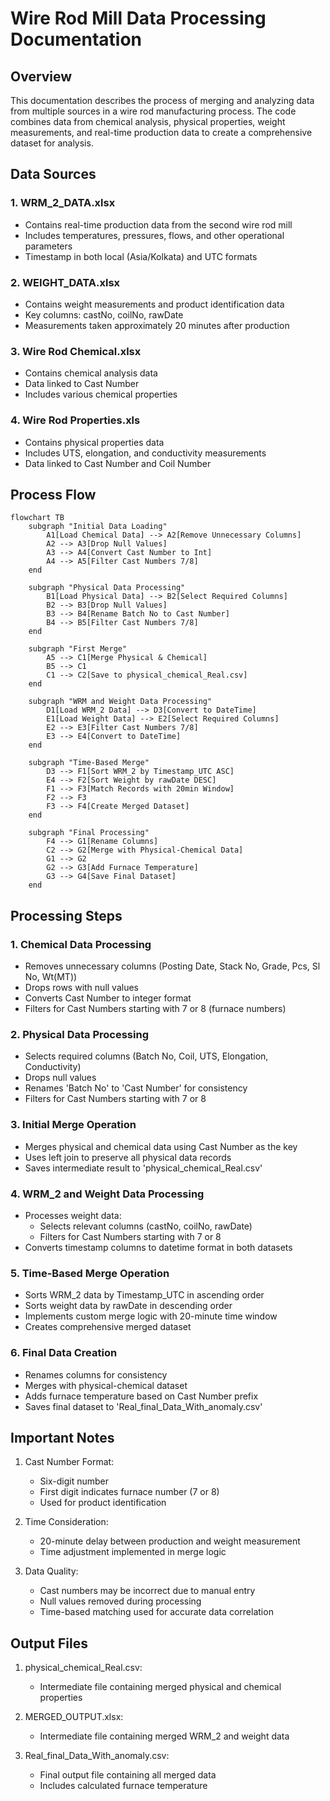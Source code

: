 # Wire Rod Mill Data Processing Documentation

## Overview
This documentation describes the process of merging and analyzing data from multiple sources in a wire rod manufacturing process. The code combines data from chemical analysis, physical properties, weight measurements, and real-time production data to create a comprehensive dataset for analysis.

## Data Sources

### 1. WRM_2_DATA.xlsx
- Contains real-time production data from the second wire rod mill
- Includes temperatures, pressures, flows, and other operational parameters
- Timestamp in both local (Asia/Kolkata) and UTC formats

### 2. WEIGHT_DATA.xlsx
- Contains weight measurements and product identification data
- Key columns: castNo, coilNo, rawDate
- Measurements taken approximately 20 minutes after production

### 3. Wire Rod Chemical.xlsx
- Contains chemical analysis data
- Data linked to Cast Number
- Includes various chemical properties

### 4. Wire Rod Properties.xls
- Contains physical properties data
- Includes UTS, elongation, and conductivity measurements
- Data linked to Cast Number and Coil Number

## Process Flow

```mermaid
flowchart TB
    subgraph "Initial Data Loading"
        A1[Load Chemical Data] --> A2[Remove Unnecessary Columns]
        A2 --> A3[Drop Null Values]
        A3 --> A4[Convert Cast Number to Int]
        A4 --> A5[Filter Cast Numbers 7/8]
    end

    subgraph "Physical Data Processing"
        B1[Load Physical Data] --> B2[Select Required Columns]
        B2 --> B3[Drop Null Values]
        B3 --> B4[Rename Batch No to Cast Number]
        B4 --> B5[Filter Cast Numbers 7/8]
    end

    subgraph "First Merge"
        A5 --> C1[Merge Physical & Chemical]
        B5 --> C1
        C1 --> C2[Save to physical_chemical_Real.csv]
    end

    subgraph "WRM and Weight Data Processing"
        D1[Load WRM_2 Data] --> D3[Convert to DateTime]
        E1[Load Weight Data] --> E2[Select Required Columns]
        E2 --> E3[Filter Cast Numbers 7/8]
        E3 --> E4[Convert to DateTime]
    end

    subgraph "Time-Based Merge"
        D3 --> F1[Sort WRM_2 by Timestamp_UTC ASC]
        E4 --> F2[Sort Weight by rawDate DESC]
        F1 --> F3[Match Records with 20min Window]
        F2 --> F3
        F3 --> F4[Create Merged Dataset]
    end

    subgraph "Final Processing"
        F4 --> G1[Rename Columns]
        C2 --> G2[Merge with Physical-Chemical Data]
        G1 --> G2
        G2 --> G3[Add Furnace Temperature]
        G3 --> G4[Save Final Dataset]
    end
```

## Processing Steps

### 1. Chemical Data Processing
- Removes unnecessary columns (Posting Date, Stack No, Grade, Pcs, Sl No, Wt(MT))
- Drops rows with null values
- Converts Cast Number to integer format
- Filters for Cast Numbers starting with 7 or 8 (furnace numbers)

### 2. Physical Data Processing
- Selects required columns (Batch No, Coil, UTS, Elongation, Conductivity)
- Drops null values
- Renames 'Batch No' to 'Cast Number' for consistency
- Filters for Cast Numbers starting with 7 or 8

### 3. Initial Merge Operation
- Merges physical and chemical data using Cast Number as the key
- Uses left join to preserve all physical data records
- Saves intermediate result to 'physical_chemical_Real.csv'

### 4. WRM_2 and Weight Data Processing
- Processes weight data:
  - Selects relevant columns (castNo, coilNo, rawDate)
  - Filters for Cast Numbers starting with 7 or 8
- Converts timestamp columns to datetime format in both datasets

### 5. Time-Based Merge Operation
- Sorts WRM_2 data by Timestamp_UTC in ascending order
- Sorts weight data by rawDate in descending order
- Implements custom merge logic with 20-minute time window
- Creates comprehensive merged dataset

### 6. Final Data Creation
- Renames columns for consistency
- Merges with physical-chemical dataset
- Adds furnace temperature based on Cast Number prefix
- Saves final dataset to 'Real_final_Data_With_anomaly.csv'

## Important Notes

1. Cast Number Format:
   - Six-digit number
   - First digit indicates furnace number (7 or 8)
   - Used for product identification

2. Time Consideration:
   - 20-minute delay between production and weight measurement
   - Time adjustment implemented in merge logic

3. Data Quality:
   - Cast numbers may be incorrect due to manual entry
   - Null values removed during processing
   - Time-based matching used for accurate data correlation

## Output Files

1. physical_chemical_Real.csv:
   - Intermediate file containing merged physical and chemical properties

2. MERGED_OUTPUT.xlsx:
   - Intermediate file containing merged WRM_2 and weight data

3. Real_final_Data_With_anomaly.csv:
   - Final output file containing all merged data
   - Includes calculated furnace temperature

